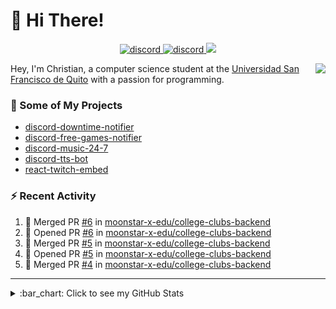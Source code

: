 # :wave: Hi There!

<p align="center">
  <a href="https://discord.gg/mhj3Zsv">
    <img alt="discord" src="https://img.shields.io/discord/730998659008823296.svg?label=&logo=discord&logoColor=ffffff&color=7389D8&labelColor=6A7EC2"/>
  </a>
  <a href="https://twitter.com/moonstar_x99">
    <img alt="discord" src="https://img.shields.io/twitter/follow/moonstar_x99?label=Follow%20Me%21&style=social"/>
  </a>
  <a href="https://badges.pufler.dev">
    <img src="https://badges.pufler.dev/visits/moonstar-x/moonstar-x?style=flat&logo=github">
  </a>
</p>

<img align="right" src="https://media.tenor.com/images/cb8fb20986aac7eef75c8ce6bc3997c0/tenor.gif" />

Hey, I'm Christian, a computer science student at the [Universidad San Francisco de Quito](http://www.usfq.edu.ec/Paginas/Inicio.aspx) with a passion for programming.

### :rocket: Some of My Projects

* [discord-downtime-notifier](https://github.com/moonstar-x/discord-downtime-notifier)
* [discord-free-games-notifier](https://github.com/moonstar-x/discord-free-games-notifier)
* [discord-music-24-7](https://github.com/moonstar-x/discord-music-24-7)
* [discord-tts-bot](https://github.com/moonstar-x/discord-tts-bot)
* [react-twitch-embed](https://github.com/moonstar-x/react-twitch-embed)

### :zap: Recent Activity

<!--START_SECTION:activity-->
1. 🎉 Merged PR [#6](https://github.com/moonstar-x-edu/college-clubs-backend/pull/6) in [moonstar-x-edu/college-clubs-backend](https://github.com/moonstar-x-edu/college-clubs-backend)
2. 💪 Opened PR [#6](https://github.com/moonstar-x-edu/college-clubs-backend/pull/6) in [moonstar-x-edu/college-clubs-backend](https://github.com/moonstar-x-edu/college-clubs-backend)
3. 🎉 Merged PR [#5](https://github.com/moonstar-x-edu/college-clubs-backend/pull/5) in [moonstar-x-edu/college-clubs-backend](https://github.com/moonstar-x-edu/college-clubs-backend)
4. 💪 Opened PR [#5](https://github.com/moonstar-x-edu/college-clubs-backend/pull/5) in [moonstar-x-edu/college-clubs-backend](https://github.com/moonstar-x-edu/college-clubs-backend)
5. 🎉 Merged PR [#4](https://github.com/moonstar-x-edu/college-clubs-backend/pull/4) in [moonstar-x-edu/college-clubs-backend](https://github.com/moonstar-x-edu/college-clubs-backend)
<!--END_SECTION:activity-->

---

<details>
  <summary>
    :bar_chart: Click to see my GitHub Stats
  </summary>
  <p align="center">
    <br>
    <img alt="GitHub Stats" src="https://github-readme-stats.vercel.app/api?username=moonstar-x&count_private=true&show_icons=true&theme=dracula" />
    <br>
    <img alt="GitHub Top Languages" src="https://github-readme-stats.vercel.app/api/top-langs/?username=moonstar-x&layout=compact&theme=dracula" />
  </p>
</details>
